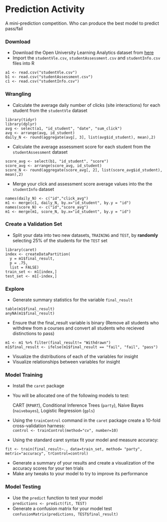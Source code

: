 # Prediction Activity

A mini-prediction competition. Who can produce the best model to predict pass/fail

### Download
* Download the Open University Learning Analytics dataset from [here](https://analyse.kmi.open.ac.uk/open_dataset)
* Import the `studentVle.csv`, `studentAssessment.csv` and `studentInfo.csv` files into R
```{r}
a1 <- read.csv("studentVle.csv")
b1 <- read.csv("studentAssessment.csv")
c1 <- read.csv("studentInfo.csv")
```
### Wrangling
* Calculate the average daily number of clicks (site interactions) for each student from the `studentVle` dataset
```{r}
library(tidyr)
library(dplyr)
avg <- select(a1, "id_student", "date", "sum_click")
avg <- arrange(avg, id_student)
daily_N <- round(aggregate(avg[, 3], list(avg$id_student), mean),2)
```
* Calculate the average assessment score for each student from the `studentAssessment` dataset
```{r}
score_avg <- select(b1, "id_student", "score")
score_avg <- arrange(score_avg, id_student)
score_N <- round(aggregate(score_avg[, 2], list(score_avg$id_student), mean),2)
```
* Merge your click and assessment score average values into the the `studentInfo` dataset
```{r}
names(daily_N) <- c("id","click_avg")
m1 <- merge(c1, daily_N, by.x="id_student", by.y = "id")
names(score_N) <- c("id","score_avg")
m1 <- merge(m1, score_N, by.x="id_student", by.y = "id")
```
### Create a Validation Set
* Split your data into two new datasets, `TRAINING` and `TEST`, by **randomly** selecting 25% of the students for the `TEST` set
```{r}
library(caret) 
index <- createDataPartition(
  y = m1$final_result,
  p = .75,
  list = FALSE)
train_set <- m1[index,]
test_set <- m1[-index,]
```

### Explore
* Generate summary statistics for the variable `final_result`
```{r}
table(m1$final_result)
anyNA(m1$final_result)
```
* Ensure that the final_result variable is binary (Remove all students who withdrew from a courses and convert all students who recieved distinctions to pass)
```{r}
m1 <- m1 %>% filter(final_result!= "Withdrawn")
m1$final_result <- ifelse(m1$final_result == "fail", "fail", "pass")
```
* Visualize the distributions of each of the variables for insight
* Visualize relationships between variables for insight


### Model Training
* Install the `caret` package
* You will be allocated one of the following models to test:

  CART (`RPART`), Conditional Inference Trees (`party`), Naive Bayes (`naivebayes`), Logistic Regression (`gpls`)

* Using the `trainControl` command in the `caret` package create a 10-fold cross-validation harness:   
  `control <- trainControl(method="cv", number=10)`
* Using the standard caret syntax fit your model and measure accuracy:  
```{r}
fit <- train(final_result~., data=train_set, method= "party", metric="accuracy", trControl=control)
```
* Generate a summary of your results and create a visualization of the accuracy scores for your ten trials
* Make any tweaks to your model to try to improve its performance


### Model Testing
* Use the `predict` function to test your model  
  `predictions <- predict(fit, TEST)`
* Generate a confusion matrix for your model test  
  `confusionMatrix(predictions, TEST$final_result)`
